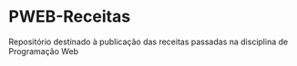 # PWEB-Receitas

Repositório destinado à publicação das receitas passadas na disciplina de Programação Web
